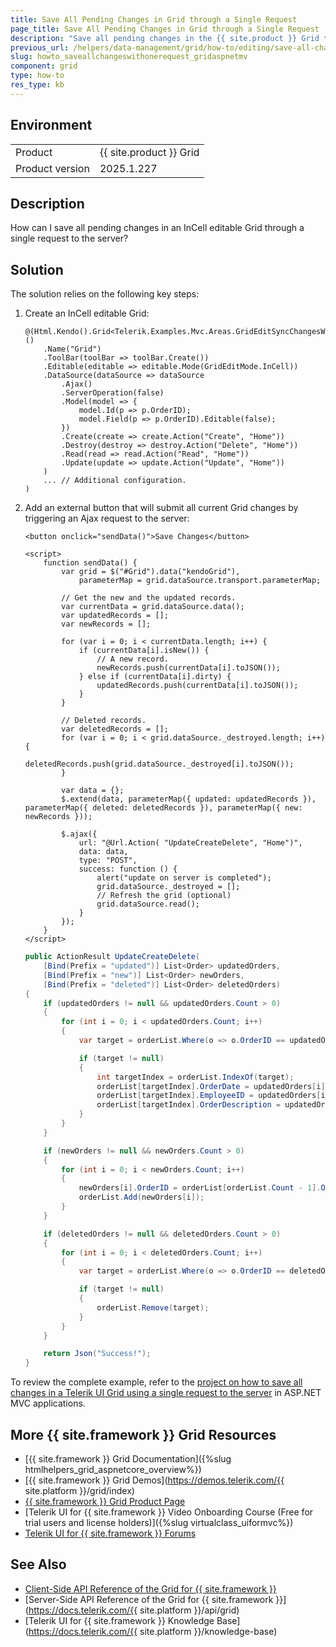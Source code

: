 ```yaml
---
title: Save All Pending Changes in Grid through a Single Request
page_title: Save All Pending Changes in Grid through a Single Request
description: "Save all pending changes in the {{ site.product }} Grid through a single request in ASP.NET MVC applications."
previous_url: /helpers/data-management/grid/how-to/editing/save-all-changes-with-one-request, /html-helpers/data-management/grid/how-to/editing/save-all-changes-with-one-request
slug: howto_saveallchangeswithonerequest_gridaspnetmv
component: grid
type: how-to
res_type: kb
---
```


## Environment

<table>
 <tr>
  <td>Product</td>
  <td>{{ site.product }} Grid</td>
 </tr>
 <tr>
  <td>Product version</td>
  <td>2025.1.227</td>
 </tr>
</table>

## Description

How can I save all pending changes in an InCell editable Grid through a single request to the server?

## Solution

The solution relies on the following key steps:

1. Create an InCell editable Grid:

    ```HtmlHelper
    @(Html.Kendo().Grid<Telerik.Examples.Mvc.Areas.GridEditSyncChangesWithOneRequest.Models.Order>()
        .Name("Grid")
        .ToolBar(toolBar => toolBar.Create())
        .Editable(editable => editable.Mode(GridEditMode.InCell))
        .DataSource(dataSource => dataSource
            .Ajax()
            .ServerOperation(false)
            .Model(model => {
                model.Id(p => p.OrderID);
                model.Field(p => p.OrderID).Editable(false);
            })
            .Create(create => create.Action("Create", "Home"))
            .Destroy(destroy => destroy.Action("Delete", "Home"))
            .Read(read => read.Action("Read", "Home"))
            .Update(update => update.Action("Update", "Home"))
        )
        ... // Additional configuration.
    )
    ```

1. Add an external button that will submit all current Grid changes by triggering an Ajax request to the server:

    ```JS
    <button onclick="sendData()">Save Changes</button>

    <script>
        function sendData() {
            var grid = $("#Grid").data("kendoGrid"),
                parameterMap = grid.dataSource.transport.parameterMap;

            // Get the new and the updated records.
            var currentData = grid.dataSource.data();
            var updatedRecords = [];
            var newRecords = [];

            for (var i = 0; i < currentData.length; i++) {
                if (currentData[i].isNew()) {
                    // A new record.
                    newRecords.push(currentData[i].toJSON());
                } else if (currentData[i].dirty) {
                    updatedRecords.push(currentData[i].toJSON());
                }
            }

            // Deleted records.
            var deletedRecords = [];
            for (var i = 0; i < grid.dataSource._destroyed.length; i++) {
                deletedRecords.push(grid.dataSource._destroyed[i].toJSON());
            }

            var data = {};
            $.extend(data, parameterMap({ updated: updatedRecords }), parameterMap({ deleted: deletedRecords }), parameterMap({ new: newRecords }));

            $.ajax({
                url: "@Url.Action( "UpdateCreateDelete", "Home")",
                data: data,
                type: "POST",
                success: function () {
                    alert("update on server is completed");
                    grid.dataSource._destroyed = [];
                    // Refresh the grid (optional)
                    grid.dataSource.read();
                }
            });
        }
    </script>
    ```
    ```C# HomeController
    public ActionResult UpdateCreateDelete(
        [Bind(Prefix = "updated")] List<Order> updatedOrders,
        [Bind(Prefix = "new")] List<Order> newOrders,
        [Bind(Prefix = "deleted")] List<Order> deletedOrders)
    {
        if (updatedOrders != null && updatedOrders.Count > 0)
        {
            for (int i = 0; i < updatedOrders.Count; i++)
            {
                var target = orderList.Where(o => o.OrderID == updatedOrders[i].OrderID).FirstOrDefault();

                if (target != null)
                {
                    int targetIndex = orderList.IndexOf(target);
                    orderList[targetIndex].OrderDate = updatedOrders[i].OrderDate;
                    orderList[targetIndex].EmployeeID = updatedOrders[i].EmployeeID;
                    orderList[targetIndex].OrderDescription = updatedOrders[i].OrderDescription;
                }
            }
        }

        if (newOrders != null && newOrders.Count > 0)
        {
            for (int i = 0; i < newOrders.Count; i++)
            {
                newOrders[i].OrderID = orderList[orderList.Count - 1].OrderID + 1;
                orderList.Add(newOrders[i]);
            }
        }

        if (deletedOrders != null && deletedOrders.Count > 0)
        {
            for (int i = 0; i < deletedOrders.Count; i++)
            {
                var target = orderList.Where(o => o.OrderID == deletedOrders[i].OrderID).FirstOrDefault();

                if (target != null)
                {
                    orderList.Remove(target);
                }
            }
        }

        return Json("Success!");
    }
    ```

To review the complete example, refer to the [project on how to save all changes in a Telerik UI Grid using a single request to the server](https://github.com/telerik/ui-for-aspnet-mvc-examples/tree/master/Telerik.Examples.Mvc/Telerik.Examples.Mvc/Areas/GridEditSyncChangesWithOneRequest) in ASP.NET MVC applications.

## More {{ site.framework }} Grid Resources

* [{{ site.framework }} Grid Documentation]({%slug htmlhelpers_grid_aspnetcore_overview%})
* [{{ site.framework }} Grid Demos](https://demos.telerik.com/{{ site.platform }}/grid/index)
* [{{ site.framework }} Grid Product Page](https://www.telerik.com/aspnet-mvc/grid)
* [Telerik UI for {{ site.framework }} Video Onboarding Course (Free for trial users and license holders)]({%slug virtualclass_uiformvc%})
* [Telerik UI for {{ site.framework }} Forums](https://www.telerik.com/forums/aspnet-mvc)

## See Also

* [Client-Side API Reference of the Grid for {{ site.framework }}](https://docs.telerik.com/kendo-ui/api/javascript/ui/grid)
* [Server-Side API Reference of the Grid for {{ site.framework }}](https://docs.telerik.com/{{ site.platform }}/api/grid)
* [Telerik UI for {{ site.framework }} Knowledge Base](https://docs.telerik.com/{{ site.platform }}/knowledge-base)

